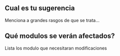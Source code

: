 ## Cual es tu sugerencia

Menciona a grandes rasgos de que se trata...

## Qué modulos se verán afectados?

Lista los modulo que necesitaran modificaciones
